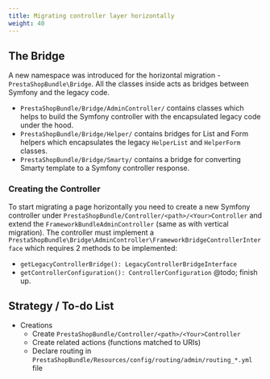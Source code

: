```yaml
---
title: Migrating controller layer horizontally
weight: 40
---
```


## The Bridge
A new namespace was introduced for the horizontal migration - `PrestaShopBundle\Bridge`. All the classes inside acts as bridges between Symfony and the legacy code.

- `PrestaShopBundle/Bridge/AdminController/` contains classes which helps to build the Symfony controller with the encapsulated legacy code under the hood.
- `PrestaShopBundle/Bridge/Helper/` contains bridges for List and Form helpers which encapsulates the legacy `HelperList` and `HelperForm` classes.
- `PrestaShopBundle/Bridge/Smarty/` contains a bridge for converting Smarty template to a Symfony controller response.

### Creating the Controller
To start migrating a page horizontally you need to create a new Symfony controller under `PrestaShopBundle/Controller/<path>/<Your>Controller` and extend the `FrameworkBundleAdminController` (same as with vertical migration). The controller must implement a `PrestaShopBundle\Bridge\AdminController\FrameworkBridgeControllerInterface` which requires 2 methods to be implemented:
 - `getLegacyControllerBridge(): LegacyControllerBridgeInterface`
 - `getControllerConfiguration(): ControllerConfiguration`
@todo; finish up.

## Strategy / To-do List

- Creations
  - Create `PrestaShopBundle/Controller/<path>/<Your>Controller`
  - Create related actions (functions matched to URIs)
  - Declare routing in `PrestaShopBundle/Resources/config/routing/admin/routing_*.yml` file
